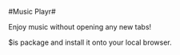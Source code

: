 #Music Playr#

Enjoy music without opening any new tabs!

$is package and install it onto your local browser.